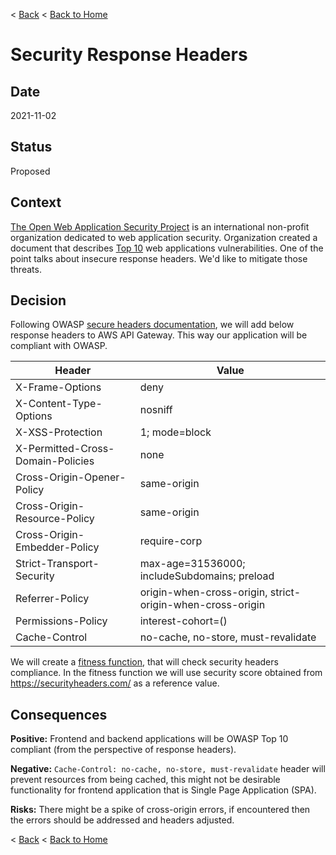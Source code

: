 < [Back](README.md) < [Back to Home](../README.md#solution-structure)

# Security Response Headers

## Date

2021-11-02

## Status

Proposed

## Context

[The Open Web Application Security Project](https://owasp.org/) is an international non-profit organization dedicated to web application security. Organization created a document that describes [Top 10](https://owasp.org/Top10/) web applications vulnerabilities. One of the point talks about insecure response headers. We'd like to mitigate those threats.

## Decision

Following OWASP [secure headers documentation](https://owasp.org/www-project-secure-headers/), we will add below response headers to AWS API Gateway. This way our application will be compliant with OWASP.

| Header | Value |
| --- | --- |
| X-Frame-Options | deny |
| X-Content-Type-Options | nosniff |
| X-XSS-Protection | 1; mode=block |
| X-Permitted-Cross-Domain-Policies | none |
| Cross-Origin-Opener-Policy | same-origin |
| Cross-Origin-Resource-Policy | same-origin |
| Cross-Origin-Embedder-Policy | require-corp |
| Strict-Transport-Security | max-age=31536000; includeSubdomains; preload |
| Referrer-Policy | origin-when-cross-origin, strict-origin-when-cross-origin |
| Permissions-Policy | interest-cohort=() |
| Cache-Control | no-cache, no-store, must-revalidate |

We will create a [fitness function](https://en.wikipedia.org/wiki/Fitness_function), that will check security headers compliance. In the fitness function we will use security score obtained from https://securityheaders.com/  as a reference value.

## Consequences

**Positive:** Frontend and backend applications will be OWASP Top 10 compliant (from the perspective of response headers).

**Negative:** `Cache-Control: no-cache, no-store, must-revalidate` header will prevent resources from being cached, this might not be desirable functionality for frontend application that is Single Page Application (SPA).

**Risks:** There might be a spike of cross-origin errors, if encountered then the errors should be addressed and headers adjusted.

< [Back](README.md) < [Back to Home](../README.md#solution-structure)